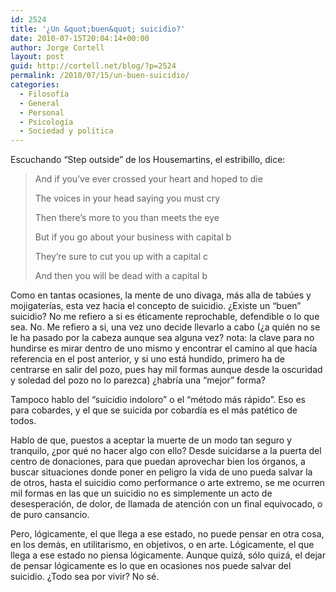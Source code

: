 ```yaml
---
id: 2524
title: '¿Un &quot;buen&quot; suicidio?'
date: 2010-07-15T20:04:14+00:00
author: Jorge Cortell
layout: post
guid: http://cortell.net/blog/?p=2524
permalink: /2010/07/15/un-buen-suicidio/
categories:
  - Filosofí­a
  - General
  - Personal
  - Psicología
  - Sociedad y polí­tica
---
```

Escuchando &#8220;Step outside&#8221; de los Housemartins, el estribillo, dice:

> And if you&#8217;ve ever crossed your heart and hoped to die
> 
> The voices in your head saying you must cry
> 
> Then there&#8217;s more to you than meets the eye
> 
> But if you go about your business with capital b
> 
> They&#8217;re sure to cut you up with a capital c
> 
> And then you will be dead with a capital b

Como en tantas ocasiones, la mente de uno divaga, más alla de tabúes y mojigaterías, esta vez hacia el concepto de suicidio. ¿Existe un &#8220;buen&#8221; suicidio? No me refiero a si es éticamente reprochable, defendible o lo que sea. No. Me refiero a si, una vez uno decide llevarlo a cabo (¿a quién no se le ha pasado por la cabeza aunque sea alguna vez? nota: la clave para no hundirse es mirar dentro de uno mismo y encontrar el camino al que hacía referencia en el post anterior, y si uno está hundido, primero ha de centrarse en salir del pozo, pues hay mil formas aunque desde la oscuridad y soledad del pozo no lo parezca) ¿habría una &#8220;mejor&#8221; forma?

Tampoco hablo del &#8220;suicidio indoloro&#8221; o el &#8220;método más rápido&#8221;. Eso es para cobardes, y el que se suicida por cobardía es el más patético de todos.

Hablo de que, puestos a aceptar la muerte de un modo tan seguro y tranquilo, ¿por qué no hacer algo con ello? Desde suicidarse a la puerta del centro de donaciones, para que puedan aprovechar bien los órganos, a buscar situaciones donde poner en peligro la vida de uno pueda salvar la de otros, hasta el suicidio como performance o arte extremo, se me ocurren mil formas en las que un suicidio no es simplemente un acto de desesperación, de dolor, de llamada de atención con un final equivocado, o de puro cansancio.

Pero, lógicamente, el que llega a ese estado, no puede pensar en otra cosa, en los demás, en utilitarismo, en objetivos, o en arte. Lógicamente, el que llega a ese estado no piensa lógicamente. Aunque quizá, sólo quizá, el dejar de pensar lógicamente es lo que en ocasiones nos puede salvar del suicidio. ¿Todo sea por vivir? No sé.